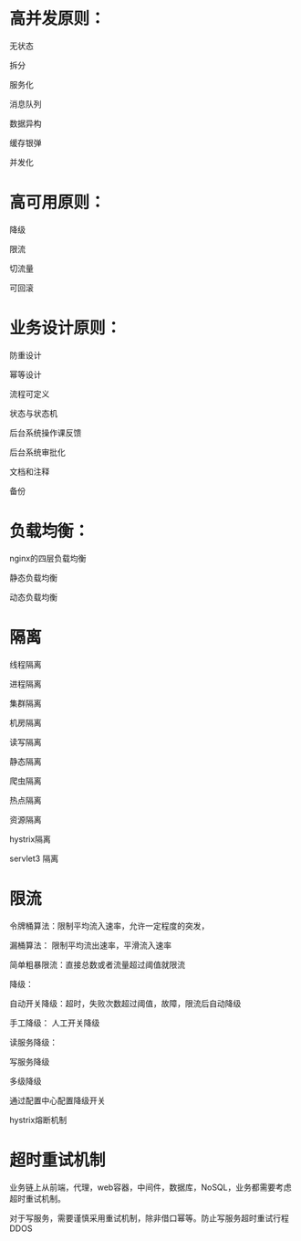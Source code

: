 # 高并发原则：

无状态

拆分

服务化

消息队列

数据异构

缓存银弹

并发化

# 高可用原则：

降级

限流

切流量

可回滚

# 业务设计原则：

防重设计

幂等设计

流程可定义

状态与状态机

后台系统操作课反馈

后台系统审批化

文档和注释

备份

# 负载均衡：

nginx的四层负载均衡

静态负载均衡

动态负载均衡

# 隔离

线程隔离

进程隔离

集群隔离

机房隔离

读写隔离

静态隔离

爬虫隔离

热点隔离

资源隔离

hystrix隔离

servlet3 隔离

# 限流

令牌桶算法：限制平均流入速率，允许一定程度的突发，

漏桶算法： 限制平均流出速率，平滑流入速率

简单粗暴限流：直接总数或者流量超过阈值就限流

降级：

自动开关降级：超时，失败次数超过阈值，故障，限流后自动降级

手工降级： 人工开关降级

读服务降级：

写服务降级

多级降级

通过配置中心配置降级开关

hystrix熔断机制



# 超时重试机制

业务链上从前端，代理，web容器，中间件，数据库，NoSQL，业务都需要考虑超时重试机制。

对于写服务，需要谨慎采用重试机制，除非借口幂等。防止写服务超时重试行程DDOS







